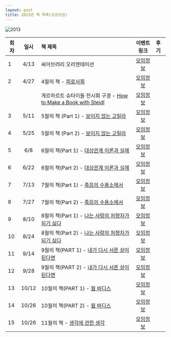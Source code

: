 ```yaml
---
layout: post
title: 2013년 책 목록(오프모임)
---
```


![2013](https://cloud.githubusercontent.com/assets/1955312/12066387/b00b150e-b02a-11e5-9f38-13c24cb81d02.jpg)

| 회차   | 일시   | 책 제목                                   | 이벤트 링크  |              후기                    |
| ----- |:------:| :-------------------------------------|:-------:|:---------------------------------------- |
| 1  | 4/13 | 싸이브러리 오리엔테이션 | [모임정보](https://www.facebook.com/events/433248833434760/)  |  |
| 2  | 4/27 | 4월의 책 - [피로사회](http://book.naver.com/bookdb/book_detail.nhn?bid=6858823) | [모임정보](https://www.facebook.com/events/450722261668959/)   |  |
|    |      | 게르하르트 슈타이들 전시회 구경 - [How to Make a Book with Steidl](http://news.naver.com/main/read.nhn?mode=LS2D&mid=shm&sid1=001&sid2=242&oid=003&aid=0005080785) | [모임정보](https://www.facebook.com/events/126347294221522/)   |  |
| 3  | 5/11 | 5월의 책 (Part 1) - [보이지 않는 고릴라](http://book.naver.com/bookdb/book_detail.nhn?bid=6589351) | [모임정보](https://www.facebook.com/events/646116202071280/)   |  |
| 4  | 5/25 | 5월의 책 (Part 2) - [보이지 않는 고릴라](http://book.naver.com/bookdb/book_detail.nhn?bid=6589351) | [모임정보](https://www.facebook.com/events/146740505505760/)   |  |
| 5  | 6/8 | 6월의 책(Part 1) - [대상관계 이론과 실제](http://www.kyobobook.co.kr/product/detailViewKor.laf?ejkGb=KOR&mallGb=KOR&barcode=9788958914389) | [모임정보](https://www.facebook.com/events/173017432863426/)   |  |
| 6  | 6/22 | 6월의 책(Part 2) - [대상관계 이론과 실제](http://www.kyobobook.co.kr/product/detailViewKor.laf?ejkGb=KOR&mallGb=KOR&barcode=9788958914389) | [모임정보](https://www.facebook.com/events/463688083712871/)   |  |
| 7  | 7/13 | 7월의 책(Part 1) - [죽음의 수용소에서](http://www.aladin.co.kr/shop/wproduct.aspx?ItemId=579646) | [모임정보](https://www.facebook.com/events/545191345544481/)   |  |
| 8  | 7/27 | 7월의 책(Part 2) - [죽음의 수용소에서](http://www.aladin.co.kr/shop/wproduct.aspx?ItemId=579646) | [모임정보](https://www.facebook.com/events/206740899478670/)   |  |
| 9  | 8/10 | 8월의 책(Part 1) - [나는 사랑의 처형자가 되기 싫다](http://www.aladin.co.kr/shop/wproduct.aspx?ItemId=35873030) | [모임정보](https://www.facebook.com/events/405308672908868/)   |  |
| 10  | 8/24 | 8월의 책(Part 2) - [나는 사랑의 처형자가 되기 싫다](http://www.aladin.co.kr/shop/wproduct.aspx?ItemId=35873030) | [모임정보](https://www.facebook.com/events/635173686500990/)   |  |
| 11  | 9/14 | 9월의 책(PART 1) - [내가 다시 서른 살이 된다면](http://www.aladin.co.kr/shop/wproduct.aspx?ItemId=22523761) | [모임정보](https://www.facebook.com/events/587578171284066/)   |  |
| 12  | 9/28 | 9월의 책(PART 2) - [내가 다시 서른 살이 된다면](http://www.aladin.co.kr/shop/wproduct.aspx?ItemId=22523761) | [모임정보](https://www.facebook.com/events/233733510114284/)   |  |
| 13  | 10/12 | 10월의 책(PART 1) - [웜 바디스](http://www.aladin.co.kr/shop/wproduct.aspx?ItemId=14395778) | [모임정보](https://www.facebook.com/events/199257443587726/)   |  |
| 14  | 10/26 | 10월의 책(PART 2) - [웜 바디스](http://www.aladin.co.kr/shop/wproduct.aspx?ItemId=14395778) | [모임정보](https://www.facebook.com/events/169397973264782/)   |  |
| 15  | 10/26 | 11월의 책 - [생각에 관한 생각](http://www.aladin.co.kr/shop/wproduct.aspx?ItemId=16068999) | [모임정보](https://www.facebook.com/events/602292589831680/)   |  |


